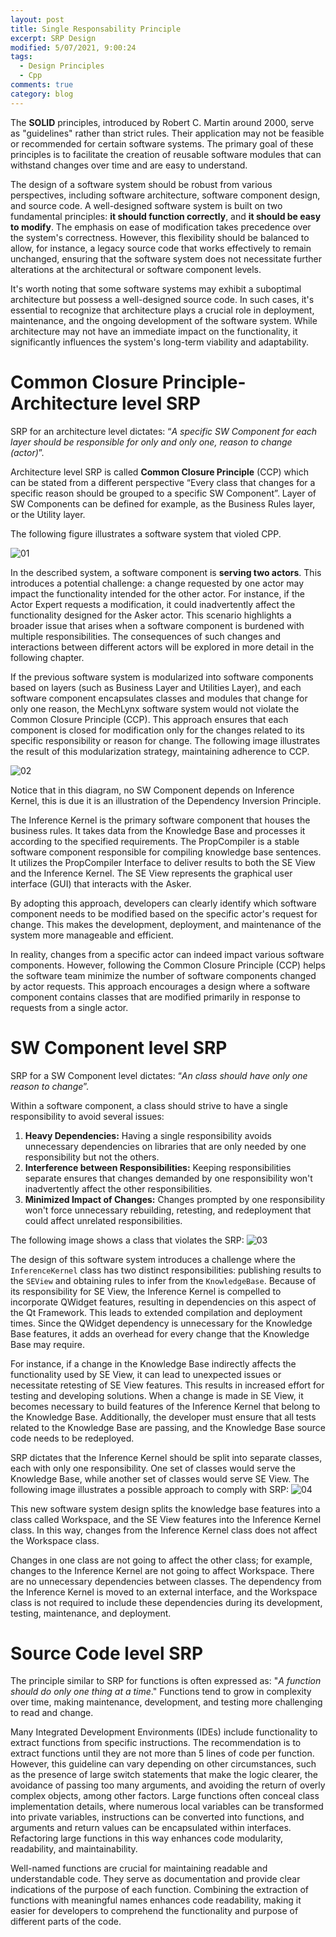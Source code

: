 ```yaml
---
layout: post
title: Single Responsability Principle
excerpt: SRP Design
modified: 5/07/2021, 9:00:24
tags:
  - Design Principles
  - Cpp
comments: true
category: blog
---
```

The **SOLID** principles, introduced by Robert C. Martin around 2000, serve as "guidelines" rather than strict rules. Their application may not be feasible or recommended for certain software systems. The primary goal of these principles is to facilitate the creation of reusable software modules that can withstand changes over time and are easy to understand.

The design of a software system should be robust from various perspectives, including software architecture, software component design, and source code. A well-designed software system is built on two fundamental principles: **it should function correctly**, and **it should be easy to modify**. The emphasis on ease of modification takes precedence over the system's correctness. However, this flexibility should be balanced to allow, for instance, a legacy source code that works effectively to remain unchanged, ensuring that the software system does not necessitate further alterations at the architectural or software component levels.

It's worth noting that some software systems may exhibit a suboptimal architecture but possess a well-designed source code. In such cases, it's essential to recognize that architecture plays a crucial role in deployment, maintenance, and the ongoing development of the software system. While architecture may not have an immediate impact on the functionality, it significantly influences the system's long-term viability and adaptability.

# Common Closure Principle- Architecture level SRP
SRP for an architecture level dictates: “_A specific SW Component for each layer should be responsible for only and only one, reason to change (actor)_”. 

Architecture level SRP is called **Common Closure Principle** (CCP) which can be stated from a different perspective “Every class that changes for a specific reason should be grouped to a specific SW Component”. Layer of SW Components can be defined for example, as the Business Rules layer, or the Utility layer.

The following figure illustrates a software system that violed CPP.

![01](https://github.com/CharlieHdzMx/CharlieHdzMx.github.io/assets/6202653/c57396ee-4aa1-4f89-b4bb-a75f134f7d3a)

In the described system, a software component is **serving two actors**. This introduces a potential challenge: a change requested by one actor may impact the functionality intended for the other actor. For instance, if the Actor Expert requests a modification, it could inadvertently affect the functionality designed for the Asker actor. This scenario highlights a broader issue that arises when a software component is burdened with multiple responsibilities. The consequences of such changes and interactions between different actors will be explored in more detail in the following chapter.

If the previous software system is modularized into software components based on layers (such as Business Layer and Utilities Layer), and each software component encapsulates classes and modules that change for only one reason, the MechLynx software system would not violate the Common Closure Principle (CCP). This approach ensures that each component is closed for modification only for the changes related to its specific responsibility or reason for change. The following image illustrates the result of this modularization strategy, maintaining adherence to CCP.

![02](https://github.com/CharlieHdzMx/CharlieHdzMx.github.io/assets/6202653/cd3aac08-a8af-4836-a63e-1f1ca3be3031)

Notice that in this diagram, no SW Component depends on Inference Kernel, this is due it is an illustration of the Dependency Inversion Principle.

The Inference Kernel is the primary software component that houses the business rules. It takes data from the Knowledge Base and processes it according to the specified requirements. The PropCompiler is a stable software component responsible for compiling knowledge base sentences. It utilizes the PropCompiler Interface to deliver results to both the SE View and the Inference Kernel. The SE View represents the graphical user interface (GUI) that interacts with the Asker.

By adopting this approach, developers can clearly identify which software component needs to be modified based on the specific actor's request for change. This makes the development, deployment, and maintenance of the system more manageable and efficient.

In reality, changes from a specific actor can indeed impact various software components. However, following the Common Closure Principle (CCP) helps the software team minimize the number of software components changed by actor requests. This approach encourages a design where a software component contains classes that are modified primarily in response to requests from a single actor.

# SW Component level SRP
SRP for a SW Component level dictates: “_An class should have only one reason to change_”.

Within a software component, a class should strive to have a single responsibility to avoid several issues:
1. **Heavy Dependencies:** Having a single responsibility avoids unnecessary dependencies on libraries that are only needed by one responsibility but not the others.
2. **Interference between Responsibilities:** Keeping responsibilities separate ensures that changes demanded by one responsibility won't inadvertently affect the other responsibilities.
3. **Minimized Impact of Changes:** Changes prompted by one responsibility won't force unnecessary rebuilding, retesting, and redeployment that could affect unrelated responsibilities.

The following image shows a class that violates the SRP:
![03](https://github.com/CharlieHdzMx/CharlieHdzMx.github.io/assets/6202653/ab316e59-6f4b-4b5e-9ee6-ceae8db2f11c)

The design of this software system introduces a challenge where the `InferenceKernel` class has two distinct responsibilities: publishing results to the `SEView` and obtaining rules to infer from the `KnowledgeBase`. 
Because of its responsibility for SE View, the Inference Kernel is compelled to incorporate QWidget features, resulting in dependencies on this aspect of the Qt Framework. This leads to extended compilation and deployment times. Since the QWidget dependency is unnecessary for the Knowledge Base features, it adds an overhead for every change that the Knowledge Base may require.

For instance, if a change in the Knowledge Base indirectly affects the functionality used by SE View, it can lead to unexpected issues or necessitate retesting of SE View features. This results in increased effort for testing and developing solutions. When a change is made in SE View, it becomes necessary to build features of the Inference Kernel that belong to the Knowledge Base. Additionally, the developer must ensure that all tests related to the Knowledge Base are passing, and the Knowledge Base source code needs to be redeployed.

SRP dictates that the Inference Kernel should be split into separate classes, each with only one responsibility. One set of classes would serve the Knowledge Base, while another set of classes would serve SE View. The following image illustrates a possible approach to comply with SRP:
![04](https://github.com/CharlieHdzMx/CharlieHdzMx.github.io/assets/6202653/86d0f563-b658-495e-bafb-45c9be7bac38)

This new software system design splits the knowledge base features into a class called Workspace, and the SE View features into the Inference Kernel class. In this way, changes from the Inference Kernel class does not affect the Workspace class.

Changes in one class are not going to affect the other class; for example, changes to the Inference Kernel are not going to affect Workspace. There are no unnecessary dependencies between classes. The dependency from the Inference Kernel is moved to an external interface, and the Workspace class is not required to include these dependencies during its development, testing, maintenance, and deployment.

# Source Code level SRP
The principle similar to SRP for functions is often expressed as: "_A function should do only one thing at a time_." Functions tend to grow in complexity over time, making maintenance, development, and testing more challenging to read and change.

Many Integrated Development Environments (IDEs) include functionality to extract functions from specific instructions. The recommendation is to extract functions until they are not more than 5 lines of code per function. However, this guideline can vary depending on other circumstances, such as the presence of large switch statements that make the logic clearer, the avoidance of passing too many arguments, and avoiding the return of overly complex objects, among other factors. Large functions often conceal class implementation details, where numerous local variables can be transformed into private variables, instructions can be converted into functions, and arguments and return values can be encapsulated within interfaces. Refactoring large functions in this way enhances code modularity, readability, and maintainability. 

Well-named functions are crucial for maintaining readable and understandable code. They serve as documentation and provide clear indications of the purpose of each function. Combining the extraction of functions with meaningful names enhances code readability, making it easier for developers to comprehend the functionality and purpose of different parts of the code.


